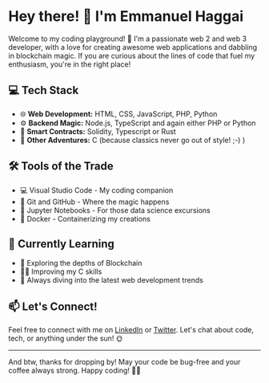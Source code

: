 # Hey there! 👋 I'm Emmanuel Haggai

Welcome to my coding playground! 🚀 I'm a passionate web 2 and web 3 developer, with a love for creating awesome web applications and dabbling in blockchain magic. If you are curious about the lines of code that fuel my enthusiasm, you're in the right place!

## 💻 Tech Stack

- 🌐 **Web Development:** HTML, CSS, JavaScript, PHP, Python
- ⚙️ **Backend Magic:** Node.js, TypeScript and again either PHP or Python 
- 🧠 **Smart Contracts:** Solidity, Typescript or Rust
- 🚀 **Other Adventures:** C (because classics never go out of style! ;-) )

## 🛠️ Tools of the Trade

- 💻 Visual Studio Code - My coding companion
- 🚢 Git and GitHub - Where the magic happens
- 🐍 Jupyter Notebooks - For those data science excursions
- 🐳 Docker - Containerizing my creations

## 🌱 Currently Learning

- 🔗 Exploring the depths of Blockchain
- 🧑‍💻 Improving my C skills
- 🚀 Always diving into the latest web development trends

## 📫 Let's Connect!

Feel free to connect with me on [LinkedIn](https://www.linkedin.com/in/emmanuelhaggai/) or [Twitter](https://twitter.com/emmanuelhaggai). Let's chat about code, tech, or anything under the sun! 🌞

----

And btw, thanks for dropping by! May your code be bug-free and your coffee always strong. Happy coding! 🚀✨
